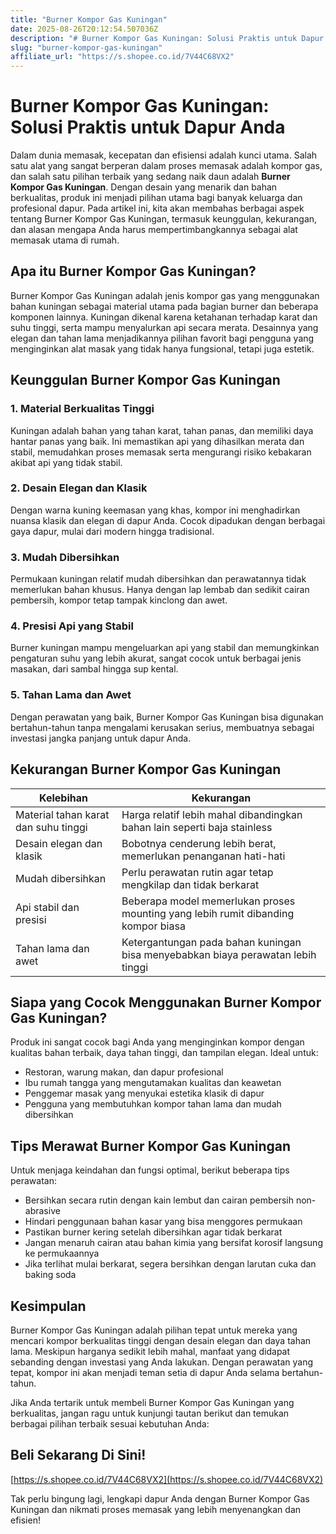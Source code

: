 ```yaml
---
title: "Burner Kompor Gas Kuningan"
date: 2025-08-26T20:12:54.507036Z
description: "# Burner Kompor Gas Kuningan: Solusi Praktis untuk Dapur Anda..."
slug: "burner-kompor-gas-kuningan"
affiliate_url: "https://s.shopee.co.id/7V44C68VX2"
---
```

# Burner Kompor Gas Kuningan: Solusi Praktis untuk Dapur Anda

Dalam dunia memasak, kecepatan dan efisiensi adalah kunci utama. Salah satu alat yang sangat berperan dalam proses memasak adalah kompor gas, dan salah satu pilihan terbaik yang sedang naik daun adalah **Burner Kompor Gas Kuningan**. Dengan desain yang menarik dan bahan berkualitas, produk ini menjadi pilihan utama bagi banyak keluarga dan profesional dapur. Pada artikel ini, kita akan membahas berbagai aspek tentang Burner Kompor Gas Kuningan, termasuk keunggulan, kekurangan, dan alasan mengapa Anda harus mempertimbangkannya sebagai alat memasak utama di rumah.

## Apa itu Burner Kompor Gas Kuningan?

Burner Kompor Gas Kuningan adalah jenis kompor gas yang menggunakan bahan kuningan sebagai material utama pada bagian burner dan beberapa komponen lainnya. Kuningan dikenal karena ketahanan terhadap karat dan suhu tinggi, serta mampu menyalurkan api secara merata. Desainnya yang elegan dan tahan lama menjadikannya pilihan favorit bagi pengguna yang menginginkan alat masak yang tidak hanya fungsional, tetapi juga estetik.

## Keunggulan Burner Kompor Gas Kuningan

### 1. Material Berkualitas Tinggi

Kuningan adalah bahan yang tahan karat, tahan panas, dan memiliki daya hantar panas yang baik. Ini memastikan api yang dihasilkan merata dan stabil, memudahkan proses memasak serta mengurangi risiko kebakaran akibat api yang tidak stabil.

### 2. Desain Elegan dan Klasik

Dengan warna kuning keemasan yang khas, kompor ini menghadirkan nuansa klasik dan elegan di dapur Anda. Cocok dipadukan dengan berbagai gaya dapur, mulai dari modern hingga tradisional.

### 3. Mudah Dibersihkan

Permukaan kuningan relatif mudah dibersihkan dan perawatannya tidak memerlukan bahan khusus. Hanya dengan lap lembab dan sedikit cairan pembersih, kompor tetap tampak kinclong dan awet.

### 4. Presisi Api yang Stabil

Burner kuningan mampu mengeluarkan api yang stabil dan memungkinkan pengaturan suhu yang lebih akurat, sangat cocok untuk berbagai jenis masakan, dari sambal hingga sup kental.

### 5. Tahan Lama dan Awet

Dengan perawatan yang baik, Burner Kompor Gas Kuningan bisa digunakan bertahun-tahun tanpa mengalami kerusakan serius, membuatnya sebagai investasi jangka panjang untuk dapur Anda.

## Kekurangan Burner Kompor Gas Kuningan

| Kelebihan | Kekurangan |
|------------|------------|
| Material tahan karat dan suhu tinggi | Harga relatif lebih mahal dibandingkan bahan lain seperti baja stainless |
| Desain elegan dan klasik | Bobotnya cenderung lebih berat, memerlukan penanganan hati-hati |
| Mudah dibersihkan | Perlu perawatan rutin agar tetap mengkilap dan tidak berkarat |
| Api stabil dan presisi | Beberapa model memerlukan proses mounting yang lebih rumit dibanding kompor biasa |
| Tahan lama dan awet | Ketergantungan pada bahan kuningan bisa menyebabkan biaya perawatan lebih tinggi |

## Siapa yang Cocok Menggunakan Burner Kompor Gas Kuningan?

Produk ini sangat cocok bagi Anda yang menginginkan kompor dengan kualitas bahan terbaik, daya tahan tinggi, dan tampilan elegan. Ideal untuk:
- Restoran, warung makan, dan dapur profesional
- Ibu rumah tangga yang mengutamakan kualitas dan keawetan
- Penggemar masak yang menyukai estetika klasik di dapur
- Pengguna yang membutuhkan kompor tahan lama dan mudah dibersihkan

## Tips Merawat Burner Kompor Gas Kuningan

Untuk menjaga keindahan dan fungsi optimal, berikut beberapa tips perawatan:
- Bersihkan secara rutin dengan kain lembut dan cairan pembersih non-abrasive
- Hindari penggunaan bahan kasar yang bisa menggores permukaan
- Pastikan burner kering setelah dibersihkan agar tidak berkarat
- Jangan menaruh cairan atau bahan kimia yang bersifat korosif langsung ke permukaannya
- Jika terlihat mulai berkarat, segera bersihkan dengan larutan cuka dan baking soda

## Kesimpulan

Burner Kompor Gas Kuningan adalah pilihan tepat untuk mereka yang mencari kompor berkualitas tinggi dengan desain elegan dan daya tahan lama. Meskipun harganya sedikit lebih mahal, manfaat yang didapat sebanding dengan investasi yang Anda lakukan. Dengan perawatan yang tepat, kompor ini akan menjadi teman setia di dapur Anda selama bertahun-tahun.

Jika Anda tertarik untuk membeli Burner Kompor Gas Kuningan yang berkualitas, jangan ragu untuk kunjungi tautan berikut dan temukan berbagai pilihan terbaik sesuai kebutuhan Anda:

## Beli Sekarang Di Sini!  
[https://s.shopee.co.id/7V44C68VX2](https://s.shopee.co.id/7V44C68VX2)

Tak perlu bingung lagi, lengkapi dapur Anda dengan Burner Kompor Gas Kuningan dan nikmati proses memasak yang lebih menyenangkan dan efisien!